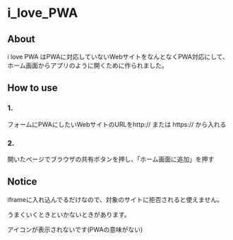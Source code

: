 # i_love_PWA
## About
i love PWA はPWAに対応していないWebサイトをなんとなくPWA対応にして、ホーム画面からアプリのように開くために作られました。
## How to use
### 1.
フォームにPWAにしたいWebサイトのURLをhttp:// または https:// から入れる
### 2.
開いたページでブラウザの共有ボタンを押し、「ホーム画面に追加」を押す
## Notice
iframeに入れ込んでるだけなので、対象のサイトに拒否されると使えません。

うまくいくときといかないときがあります。

アイコンが表示されないです(PWAの意味がない)
